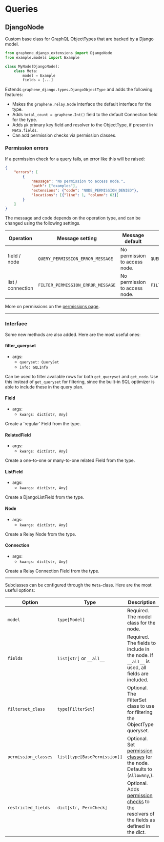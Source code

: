 # Queries

## DjangoNode

Custom base class for GraphQL ObjectTypes that are backed by a Django model.

```python
from graphene_django_extensions import DjangoNode
from example.models import Example

class MyNode(DjangoNode):
    class Meta:
        model = Example
        fields = [...]
```

Extends `graphene_django.types.DjangoObjectType` and adds the following features:

- Makes the `graphene.relay.Node` interface the default interface for the type.
- Adds `total_count = graphene.Int()` field to the default Connection field for the type.
- Adds `pk` primary key field and resolver  to the ObjectType, if present in `Meta.fields`.
- Can add permission checks via permission classes.

### Permission errors

If a permission check for a query fails, an error like this will be raised:

```json
{
    "errors": [
        {
            "message": "No permission to access node.",
            "path": ["examples"],
            "extensions": {"code": "NODE_PERMISSION_DENIED"},
            "locations": [{"line": 1, "column": 63}]
        }
    ]
}
```

The message and code depends on the operation type, and can be changed using the following settings.

| Operation         | Message setting                   | Message default               | Code setting                   | Code default               |
|-------------------|-----------------------------------|-------------------------------|--------------------------------|----------------------------|
| field / node      | `QUERY_PERMISSION_ERROR_MESSAGE`  | No permission to access node. | `QUERY_PERMISSION_ERROR_CODE`  | `NODE_PERMISSION_DENIED`   |
| list / connection | `FILTER_PERMISSION_ERROR_MESSAGE` | No permission to access node. | `FILTER_PERMISSION_ERROR_CODE` | `FILTER_PERMISSION_DENIED` |

More on permissions on the [permissions page].

---

### Interface

Some new methods are also added. Here are the most useful ones:

#### filter_queryset

- args:
    - `queryset: QuerySet`
    - `info: GQLInfo`

Can be used to filter available rows for both `get_queryset` and `get_node`.
Use this instead of `get_queryset` for filtering, since the built-in SQL
optimizer is able to include these in the query plan.

#### Field

- args:
    - `kwargs: dict[str, Any]`

Create a 'regular' Field from the type.

#### RelatedField

- args:
    - `kwargs: dict[str, Any]`

Create a one-to-one or many-to-one related Field from the type.

#### ListField

- args:
    - `kwargs: dict[str, Any]`

Create a DjangoListField from the type.

#### Node

- args:
    - `kwargs: dict[str, Any]`

Create a Relay Node from the type.

#### Connection

- args:
    - `kwargs: dict[str, Any]`

Create a Relay Connection Field from the type.

---

Subclasses can be configured through the `Meta`-class. Here are the most useful options:

| Option               | Type                         | Description                                                                                 |
|----------------------|------------------------------|---------------------------------------------------------------------------------------------|
| `model`              | `type[Model]`                | Required. The model class for the node.                                                     |
| `fields`             | `list[str]` or `__all__`     | Required. The fields to include in the node. If `__all__` is used, all fields are included. |
| `filterset_class`    | `type[FilterSet]`            | Optional. The FilterSet class to use for filtering the ObjectType queryset.                 |
| `permission_classes` | `list[type[BasePermission]]` | Optional. Set [permission classes] for the node. Defaults to (`AllowAny`,).                 |
| `restricted_fields`  | `dict[str, PermCheck]`       | Optional. Adds [permission checks] to the resolvers of the fields as defined in the dict.   |


[permissions page]: https://mrthearman.github.io/graphene-django-extensions/permissions/
[permission classes]: https://mrthearman.github.io/graphene-django-extensions/permissions/#permission-classes
[permission checks]: https://mrthearman.github.io/graphene-django-extensions/permissions/#restricted-fields
